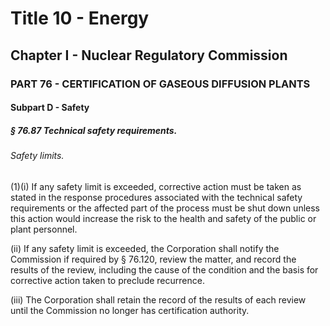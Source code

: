 
# Title 10 - Energy
## Chapter I - Nuclear Regulatory Commission
### PART 76 - CERTIFICATION OF GASEOUS DIFFUSION PLANTS
#### Subpart D - Safety
##### § 76.87 Technical safety requirements.
###### Safety limits.

(1)(i) If any safety limit is exceeded, corrective action must be taken as stated in the response procedures associated with the technical safety requirements or the affected part of the process must be shut down unless this action would increase the risk to the health and safety of the public or plant personnel.

(ii) If any safety limit is exceeded, the Corporation shall notify the Commission if required by § 76.120, review the matter, and record the results of the review, including the cause of the condition and the basis for corrective action taken to preclude recurrence.

(iii) The Corporation shall retain the record of the results of each review until the Commission no longer has certification authority.
